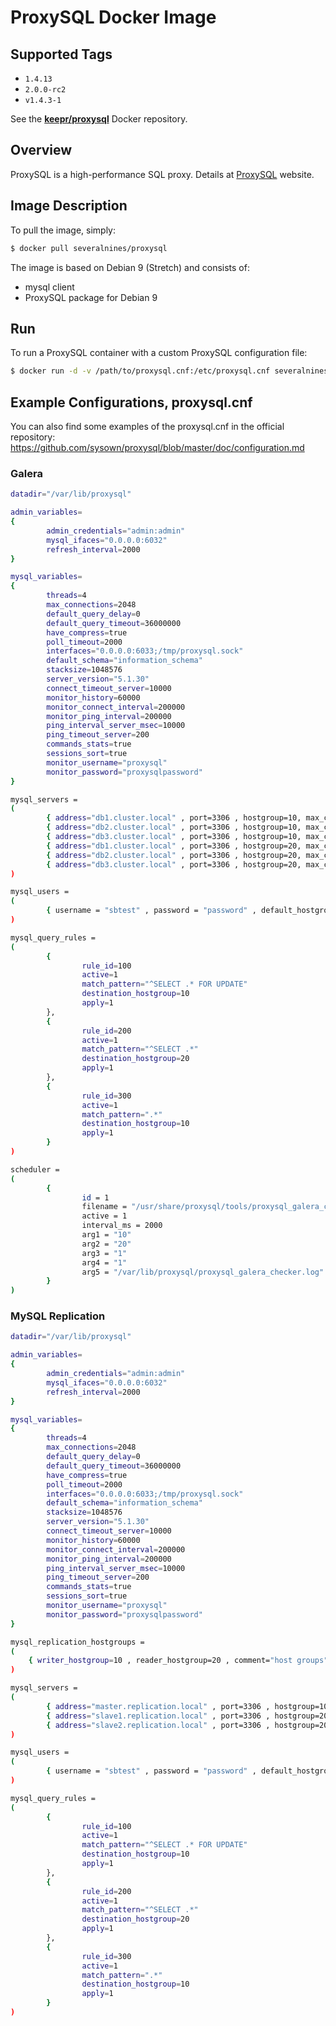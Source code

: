 # ProxySQL Docker Image #

## Supported Tags ##

* `1.4.13`
* `2.0.0-rc2`
* `v1.4.3-1`

See the [__keepr/proxysql__](https://cloud.docker.com/u/keepr/repository/docker/keepr/proxysql) Docker repository.

## Overview ##

ProxySQL is a high-performance SQL proxy. Details at [ProxySQL](http://www.proxysql.com/) website.

## Image Description ##

To pull the image, simply:
```bash
$ docker pull severalnines/proxysql
```

The image is based on Debian 9 (Stretch) and consists of:
* mysql client
* ProxySQL package for Debian 9

## Run ##

To run a ProxySQL container with a custom ProxySQL configuration file:
```bash
$ docker run -d -v /path/to/proxysql.cnf:/etc/proxysql.cnf severalnines/proxysql
```

## Example Configurations, proxysql.cnf ##

You can also find some examples of the proxysql.cnf in the official repository: https://github.com/sysown/proxysql/blob/master/doc/configuration.md

### Galera ###

```bash
datadir="/var/lib/proxysql"

admin_variables=
{
        admin_credentials="admin:admin"
        mysql_ifaces="0.0.0.0:6032"
        refresh_interval=2000
}

mysql_variables=
{
        threads=4
        max_connections=2048
        default_query_delay=0
        default_query_timeout=36000000
        have_compress=true
        poll_timeout=2000
        interfaces="0.0.0.0:6033;/tmp/proxysql.sock"
        default_schema="information_schema"
        stacksize=1048576
        server_version="5.1.30"
        connect_timeout_server=10000
        monitor_history=60000
        monitor_connect_interval=200000
        monitor_ping_interval=200000
        ping_interval_server_msec=10000
        ping_timeout_server=200
        commands_stats=true
        sessions_sort=true
        monitor_username="proxysql"
        monitor_password="proxysqlpassword"
}

mysql_servers =
(
        { address="db1.cluster.local" , port=3306 , hostgroup=10, max_connections=100 },
        { address="db2.cluster.local" , port=3306 , hostgroup=10, max_connections=100 },
        { address="db3.cluster.local" , port=3306 , hostgroup=10, max_connections=100 },
        { address="db1.cluster.local" , port=3306 , hostgroup=20, max_connections=100 },
        { address="db2.cluster.local" , port=3306 , hostgroup=20, max_connections=100 },
        { address="db3.cluster.local" , port=3306 , hostgroup=20, max_connections=100 }
)

mysql_users =
(
        { username = "sbtest" , password = "password" , default_hostgroup = 10 , active = 1 }
)

mysql_query_rules =
(
        {
                rule_id=100
                active=1
                match_pattern="^SELECT .* FOR UPDATE"
                destination_hostgroup=10
                apply=1
        },
        {
                rule_id=200
                active=1
                match_pattern="^SELECT .*"
                destination_hostgroup=20
                apply=1
        },
        {
                rule_id=300
                active=1
                match_pattern=".*"
                destination_hostgroup=10
                apply=1
        }
)

scheduler =
(
        {
                id = 1
                filename = "/usr/share/proxysql/tools/proxysql_galera_checker.sh"
                active = 1
                interval_ms = 2000
                arg1 = "10"
                arg2 = "20"
                arg3 = "1"
                arg4 = "1"
                arg5 = "/var/lib/proxysql/proxysql_galera_checker.log"
        }
)

```

### MySQL Replication ###

```bash
datadir="/var/lib/proxysql"

admin_variables=
{
        admin_credentials="admin:admin"
        mysql_ifaces="0.0.0.0:6032"
        refresh_interval=2000
}

mysql_variables=
{
        threads=4
        max_connections=2048
        default_query_delay=0
        default_query_timeout=36000000
        have_compress=true
        poll_timeout=2000
        interfaces="0.0.0.0:6033;/tmp/proxysql.sock"
        default_schema="information_schema"
        stacksize=1048576
        server_version="5.1.30"
        connect_timeout_server=10000
        monitor_history=60000
        monitor_connect_interval=200000
        monitor_ping_interval=200000
        ping_interval_server_msec=10000
        ping_timeout_server=200
        commands_stats=true
        sessions_sort=true
        monitor_username="proxysql"
        monitor_password="proxysqlpassword"
}

mysql_replication_hostgroups =
(
	{ writer_hostgroup=10 , reader_hostgroup=20 , comment="host groups" }
)

mysql_servers =
(
        { address="master.replication.local" , port=3306 , hostgroup=10, max_connections=100 , max_replication_lag = 5 },
        { address="slave1.replication.local" , port=3306 , hostgroup=20, max_connections=100 , max_replication_lag = 5 },
        { address="slave2.replication.local" , port=3306 , hostgroup=20, max_connections=100 , max_replication_lag = 5 }
)

mysql_users =
(
        { username = "sbtest" , password = "password" , default_hostgroup = 10 , active = 1 }
)

mysql_query_rules =
(
        {
                rule_id=100
                active=1
                match_pattern="^SELECT .* FOR UPDATE"
                destination_hostgroup=10
                apply=1
        },
        {
                rule_id=200
                active=1
                match_pattern="^SELECT .*"
                destination_hostgroup=20
                apply=1
        },
        {
                rule_id=300
                active=1
                match_pattern=".*"
                destination_hostgroup=10
                apply=1
        }
)
```
